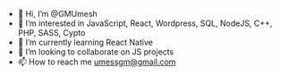 - 👋 Hi, I’m @GMUmesh
- 👀 I’m interested in JavaScript, React, Wordpress, SQL, NodeJS, C++, PHP, SASS, Cypto
- 🌱 I’m currently learning React Native
- 💞️ I’m looking to collaborate on JS projects
- 📫 How to reach me umessgm@gmail.com
